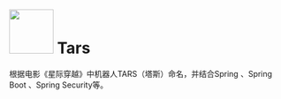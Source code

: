 # <img src="src/docs/asciidoc/images/spring-framework.png" width="80" height="80"> Tars
根据电影《星际穿越》中机器人TARS（塔斯）命名，并结合Spring 、Spring Boot 、Spring Security等。
